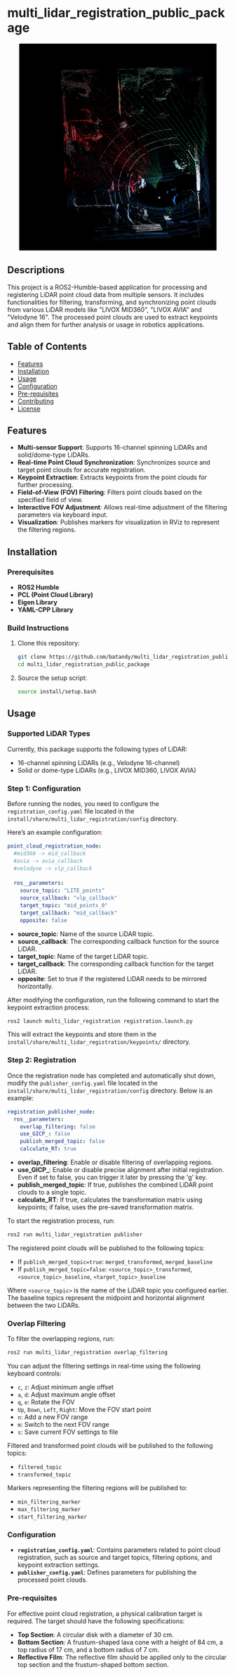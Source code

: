 # multi_lidar_registration_public_package
<p align = "center">
<img src= "https://github.com/batandy/multi_lidar_registration_public_package/blob/main/docs/aligned_four_lidars.png" alt="aligned four lidars" width="450" height="470">
</p> 

## Descriptions
This project is a ROS2-Humble-based application for processing and registering LiDAR point cloud data from multiple sensors. It includes functionalities for filtering, transforming, and synchronizing point clouds from various LiDAR models like "LIVOX MID360", "LIVOX AVIA" and "Velodyne 16". The processed point clouds are used to extract keypoints and align them for further analysis or usage in robotics applications.

## Table of Contents
- [Features](#features)
- [Installation](#installation)
- [Usage](#usage)
- [Configuration](#configuration)
- [Pre-requisites](#pre-requisites)
- [Contributing](#contributing)
- [License](#license)

## Features
- **Multi-sensor Support**: Supports 16-channel spinning LiDARs and solid/dome-type LiDARs.
- **Real-time Point Cloud Synchronization**: Synchronizes source and target point clouds for accurate registration.
- **Keypoint Extraction**: Extracts keypoints from the point clouds for further processing.
- **Field-of-View (FOV) Filtering**: Filters point clouds based on the specified field of view.
- **Interactive FOV Adjustment**: Allows real-time adjustment of the filtering parameters via keyboard input.
- **Visualization**: Publishes markers for visualization in RViz to represent the filtering regions.

## Installation
### Prerequisites
- **ROS2 Humble**
- **PCL (Point Cloud Library)**
- **Eigen Library**
- **YAML-CPP Library**

### Build Instructions
1. Clone this repository:
    ```bash
    git clone https://github.com/batandy/multi_lidar_registration_public_package.git
    cd multi_lidar_registration_public_package
    ```
2. Source the setup script:
    ```bash
    source install/setup.bash
    ```

## Usage

### Supported LiDAR Types
Currently, this package supports the following types of LiDAR:
- 16-channel spinning LiDARs (e.g., Velodyne 16-channel)
- Solid or dome-type LiDARs (e.g., LIVOX MID360, LIVOX AVIA)

### Step 1: Configuration

Before running the nodes, you need to configure the `registration_config.yaml` file located in the `install/share/multi_lidar_registration/config` directory.

Here’s an example configuration:

```yaml
point_cloud_registration_node:
  #mid360 -> mid_callback
  #avia -> avia_callback
  #velodyne -> vlp_callback

  ros__parameters:
    source_topic: "LITE_points"
    source_callback: "vlp_callback"
    target_topic: "mid_points_0"
    target_callback: "mid_callback"
    opposite: false
```

- **source_topic**: Name of the source LiDAR topic.
- **source_callback**: The corresponding callback function for the source LiDAR.
- **target_topic**: Name of the target LiDAR topic.
- **target_callback**: The corresponding callback function for the target LiDAR.
- **opposite**: Set to true if the registered LiDAR needs to be mirrored horizontally.

After modifying the configuration, run the following command to start the keypoint extraction process:

```bash
ros2 launch multi_lidar_registration registration.launch.py
```

This will extract the keypoints and store them in the `install/share/multi_lidar_registration/keypoints/` directory.

### Step 2: Registration

Once the registration node has completed and automatically shut down, modify the `publisher_config.yaml` file located in the `install/share/multi_lidar_registration/config` directory. Below is an example:

```yaml
registration_publisher_node:
  ros__parameters:
    overlap_filtering: false
    use_GICP_: false
    publish_merged_topic: false
    calculate_RT: true
```

- **overlap_filtering**: Enable or disable filtering of overlapping regions.
- **use_GICP_**: Enable or disable precise alignment after initial registration. Even if set to false, you can trigger it later by pressing the 'g' key.
- **publish_merged_topic**: If true, publishes the combined LiDAR point clouds to a single topic.
- **calculate_RT**: If true, calculates the transformation matrix using keypoints; if false, uses the pre-saved transformation matrix.

To start the registration process, run:

```bash
ros2 run multi_lidar_registration publisher
```

The registered point clouds will be published to the following topics:

- If `publish_merged_topic=true`: `merged_transformed`, `merged_baseline`
- If `publish_merged_topic=false`: `<source_topic>_transformed`, `<source_topic>_baseline`, `<target_topic>_baseline`

Where `<source_topic>` is the name of the LiDAR topic you configured earlier. The baseline topics represent the midpoint and horizontal alignment between the two LiDARs.

### Overlap Filtering

To filter the overlapping regions, run:

```bash
ros2 run multi_lidar_registration overlap_filtering
```

You can adjust the filtering settings in real-time using the following keyboard controls:

- `c`, `z`: Adjust minimum angle offset
- `a`, `d`: Adjust maximum angle offset
- `q`, `e`: Rotate the FOV
- `Up`, `Down`, `Left`, `Right`: Move the FOV start point
- `n`: Add a new FOV range
- `m`: Switch to the next FOV range
- `s`: Save current FOV settings to file

Filtered and transformed point clouds will be published to the following topics:

- `filtered_topic`
- `transformed_topic`

Markers representing the filtering regions will be published to:

- `min_filtering_marker`
- `max_filtering_marker`
- `start_filtering_marker`

### Configuration

- **`registration_config.yaml`**: Contains parameters related to point cloud registration, such as source and target topics, filtering options, and keypoint extraction settings.
- **`publisher_config.yaml`**: Defines parameters for publishing the processed point clouds.

### Pre-requisites

For effective point cloud registration, a physical calibration target is required. The target should have the following specifications:

- **Top Section**: A circular disk with a diameter of 30 cm.
- **Bottom Section**: A frustum-shaped lava cone with a height of 84 cm, a top radius of 17 cm, and a bottom radius of 7 cm.
- **Reflective Film**: The reflective film should be applied only to the circular top section and the frustum-shaped bottom section.
